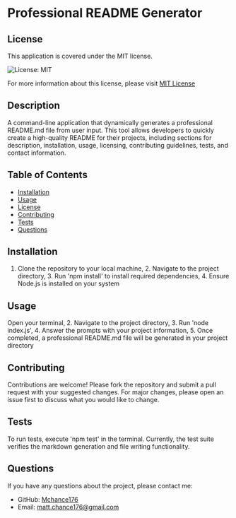 # Professional README Generator

## License

This application is covered under the MIT license.

![License: MIT](https://img.shields.io/badge/License-MIT-yellow.svg)

For more information about this license, please visit [MIT License](https://opensource.org/licenses/MIT)

## Description

A command-line application that dynamically generates a professional README.md file from user input. This tool allows developers to quickly create a high-quality README for their projects, including sections for description, installation, usage, licensing, contributing guidelines, tests, and contact information. 

## Table of Contents

- [Installation](#installation)
- [Usage](#usage)
- [License](#license)
- [Contributing](#contributing)
- [Tests](#tests)
- [Questions](#questions)

## Installation

1. Clone the repository to your local machine, 2. Navigate to the project directory, 3. Run 'npm install' to install required dependencies, 4. Ensure Node.js is installed on your system  

## Usage

Open your terminal, 2. Navigate to the project directory, 3. Run 'node index.js', 4. Answer the prompts with your project information, 5. Once completed, a professional README.md file will be generated in your project directory

## Contributing

Contributions are welcome! Please fork the repository and submit a pull request with your suggested changes. For major changes, please open an issue first to discuss what you would like to change.

## Tests

To run tests, execute 'npm test' in the terminal. Currently, the test suite verifies the markdown generation and file writing functionality.

## Questions

If you have any questions about the project, please contact me:

- GitHub: [Mchance176](https://github.com/Mchance176)
- Email: matt.chance176@gmail.com
